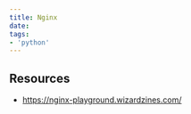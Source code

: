 ```yaml
---
title: Nginx
date: 
tags:
- 'python'
---
```


## Resources

* <https://nginx-playground.wizardzines.com/>

